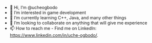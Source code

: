 - 👋 Hi, I’m @ucheogbodo
- 👀 I’m interested in game development
- 🌱 I’m currently learning C++, Java, and many other things
- 💞️ I’m looking to collaborate on anything that will give me experience
- 📫 How to reach me - Find me on LinkedIn: https://www.linkedin.com/in/uche-ogbodo/.

<!---
ucheogbodo/ucheogbodo is a ✨ special ✨ repository because its `README.md` (this file) appears on your GitHub profile.
You can click the Preview link to take a look at your changes.
--->
